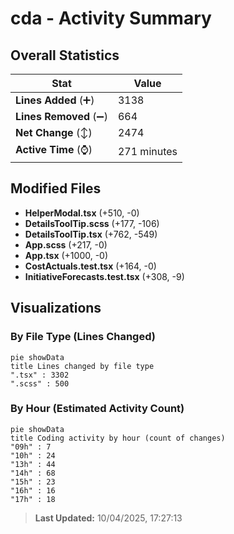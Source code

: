 # cda - Activity Summary 

## Overall Statistics

| Stat                   | Value                                                             |
| ---------------------- | ----------------------------------------------------------------- |
| **Lines Added** (➕)   | 3138                                          |
| **Lines Removed** (➖) | 664                                        |
| **Net Change** (↕)    | 2474                |
| **Active Time** (⌚)   | 271 minutes |


## Modified Files
- **HelperModal.tsx** (+510, -0)
- **DetailsToolTip.scss** (+177, -106)
- **DetailsToolTip.tsx** (+762, -549)
- **App.scss** (+217, -0)
- **App.tsx** (+1000, -0)
- **CostActuals.test.tsx** (+164, -0)
- **InitiativeForecasts.test.tsx** (+308, -9)

## Visualizations

### By File Type (Lines Changed)

```mermaid
pie showData
title Lines changed by file type
".tsx" : 3302
".scss" : 500
```

### By Hour (Estimated Activity Count)

```mermaid
pie showData
title Coding activity by hour (count of changes)
"09h" : 7
"10h" : 24
"13h" : 44
"14h" : 68
"15h" : 23
"16h" : 16
"17h" : 18
```


> **Last Updated:** 10/04/2025, 17:27:13